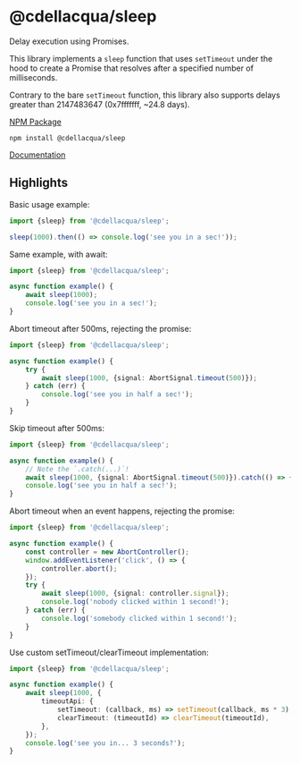 # @cdellacqua/sleep

Delay execution using Promises.

This library implements a `sleep` function that uses
`setTimeout` under the hood to create a Promise
that resolves after a specified number of milliseconds.

Contrary to the bare `setTimeout` function, this library
also supports delays greater than 2147483647 (0x7fffffff, ~24.8 days).

[NPM Package](https://www.npmjs.com/package/@cdellacqua/sleep)

`npm install @cdellacqua/sleep`

[Documentation](./docs/README.md)

## Highlights

Basic usage example:

```ts
import {sleep} from '@cdellacqua/sleep';

sleep(1000).then(() => console.log('see you in a sec!'));
```

Same example, with await:

```ts
import {sleep} from '@cdellacqua/sleep';

async function example() {
	await sleep(1000);
	console.log('see you in a sec!');
}
```

Abort timeout after 500ms, rejecting the promise:

```ts
import {sleep} from '@cdellacqua/sleep';

async function example() {
	try {
		await sleep(1000, {signal: AbortSignal.timeout(500)});
	} catch (err) {
		console.log('see you in half a sec!');
	}
}
```

Skip timeout after 500ms:

```ts
import {sleep} from '@cdellacqua/sleep';

async function example() {
	// Note the `.catch(...)`!
	await sleep(1000, {signal: AbortSignal.timeout(500)}).catch(() => {});
	console.log('see you in half a sec!');
}
```

Abort timeout when an event happens, rejecting the promise:

```ts
import {sleep} from '@cdellacqua/sleep';

async function example() {
	const controller = new AbortController();
	window.addEventListener('click', () => {
		controller.abort();
	});
	try {
		await sleep(1000, {signal: controller.signal});
		console.log('nobody clicked within 1 second!');
	} catch (err) {
		console.log('somebody clicked within 1 second!');
	}
}
```

Use custom setTimeout/clearTimeout implementation:

```ts
import {sleep} from '@cdellacqua/sleep';

async function example() {
	await sleep(1000, {
		timeoutApi: {
			setTimeout: (callback, ms) => setTimeout(callback, ms * 3),
			clearTimeout: (timeoutId) => clearTimeout(timeoutId),
		},
	});
	console.log('see you in... 3 seconds?');
}
```
